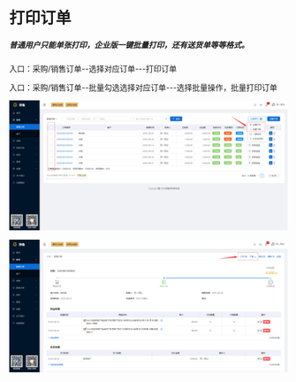 # 打印订单

##### 普通用户只能单张打印，企业版一键批量打印，还有送货单等等格式。

入口：采购/销售订单--选择对应订单---打印订单

入口：采购/销售订单--批量勾选选择对应订单---选择批量操作，批量打印订单

![PNG](../image/订单管理/06-打印订单01.jpg)



![PNG](../image/订单管理/06-打印订单02.jpg)